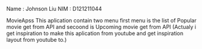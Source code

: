 Name : Johnson Liu
NIM  : D121211044


MovieApss
This aplication contain two menu first menu is the list of Popular movie get from API and secoond is Upcoming movie get from API
(Actualy i get inspiration to make this aplication from youtube and get inspiration layout from youtube to.)



